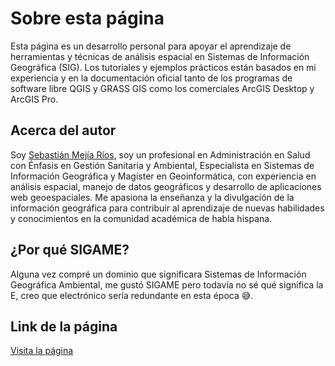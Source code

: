 # Sobre esta página
Esta página es un desarrollo personal para apoyar el aprendizaje de herramientas y técnicas de análisis espacial en Sistemas de Información Geográfica (SIG). Los tutoriales y ejemplos prácticos están basados en mi experiencia y en la documentación oficial tanto de los programas de software libre QGIS y GRASS GIS como los comerciales ArcGIS Desktop y ArcGIS Pro.

## Acerca del autor
Soy <a href="https://www.linkedin.com/in/sebastian-mejia-rios-32550a75" target="_blank">Sebastián Mejía Ríos</a>, soy un profesional en Administración en Salud con Énfasis en Gestión Sanitaria y Ambiental, Especialista en Sistemas de Información Geográfica y Magíster en Geoinformática, con experiencia en análisis espacial, manejo de datos geográficos y desarrollo de aplicaciones web geoespaciales. Me apasiona la enseñanza y la divulgación de la información geográfica para contribuir al aprendizaje de nuevas habilidades y conocimientos en la comunidad académica de habla hispana.

## ¿Por qué SIGAME?
Alguna vez compré un dominio que significara Sistemas de Información Geográfica Ambiental, me gustó SIGAME pero todavía no sé qué significa la E, creo que electrónico sería redundante en esta época 😅.

## Link de la página
<a href="https://sebastianmr6.github.io/tutorial-sig/" target="_blank">Visita la página</a>